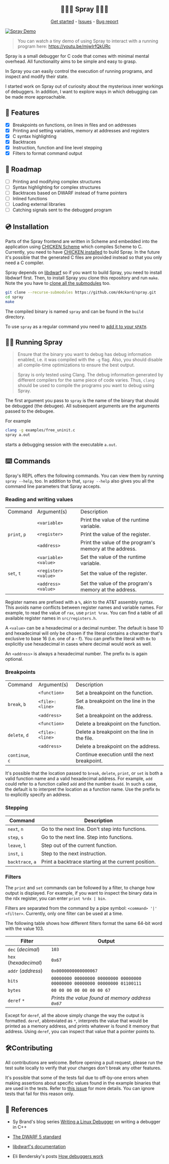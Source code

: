 <p align="center">
	<h2 align="center">🐛🐛🐛 Spray 🐛🐛🐛</h3>
 <p align="center">
  <a href="https://github.com/d4ckard/spray/#%EF%B8%8F-installation">Get started</a> -
  <a href="https://github.com/d4ckard/spray/issues">Issues</a> -
  <a href="https://github.com/d4ckard/spray/issues/new">Bug report</a>
 </p>
</p>

[![Spray Demo](https://asciinema.org/a/620413.svg)](https://asciinema.org/a/620413)

> You can watch a tiny demo of using Spray to interact with a running program here: https://youtu.be/mjwIrfQkURc

Spray is a small debugger for C code that comes with minimal mental overhead. All functionality aims to be simple and easy to grasp.

In Spray you can easily control the execution of running programs, and inspect and modify their state.

I started work on Spray out of curiosity about the mysterious inner workings of debuggers. In addition, I want to explore ways in which debugging can be made more approachable.

## 🦾 Features

- [x] Breakpoints on functions, on lines in files and on addresses
- [x] Printing and setting variables, memory at addresses and registers
- [x] C syntax highlighting
- [x] Backtraces
- [x] Instruction, function and line level stepping
- [x] Filters to format command output

## 🚀 Roadmap

- [ ] Printing and modifying complex structures
- [ ] Syntax highlighting for complex structures
- [ ] Backtraces based on DWARF instead of frame pointers
- [ ] Inlined functions
- [ ] Loading external libraries
- [ ] Catching signals sent to the debugged program

## 💿️ Installation

Parts of the Spray frontend are written in Scheme and embedded into the application using [CHICKEN Scheme](https://www.call-cc.org/) which compiles Scheme to C. Currently, you need to have [CHICKEN installed](https://code.call-cc.org/#download) to build Spray. In the future it's possible that the generated C files are provided instead so that you only need a C compiler.

Spray depends on [libdwarf](https://github.com/davea42/libdwarf-code/releases)
so if you want to build Spray, you need to install libdwarf first. Then, to install Spray you clone this repository and run `make`. Note the you
have to [clone all the submodules](https://stackoverflow.com/a/4438292) too.

```sh
git clone --recurse-submodules https://github.com/d4ckard/spray.git
cd spray
make
```

The compiled binary is named `spray` and can be found in the `build` directory.

To use `spray` as a regular command you need to [add it to your `$PATH`](https://askubuntu.com/a/322773).

## 🏃‍♀️ Running Spray

> Ensure that the binary you want to debug has debug information enabled, i.e. it was compiled with the `-g` flag. Also, you should disable all compile-time optimizations to ensure the best output.

> Spray is only tested using Clang. The debug information generated by different compilers for the same piece of code varies. Thus, `clang` should be used to compile the programs you want to debug using Spray.

The first argument you pass to `spray` is the name of the binary that should be debugged (the debugee). All subsequent arguments are the arguments passed to the debugee.

For example

```sh
clang -g examples/free_uninit.c
spray a.out
```

starts a debugging session with the executable `a.out`.

## ⌨️ Commands

Spray's REPL offers the following commands. You can view them by running `spray --help`, too. In addition to that, `spray --help` also gives you all the command line parameters that Spray accepts.

### Reading and writing values

<table>
    <tr>
        <td>Command</td>
        <td>Argument(s)</td>
        <td>Description</td>
    </tr>
    <tr>
        <td rowspan="3"><code>print</code>, <code>p</code></td>
        <td><code>&lt;variable&gt;</code></td>
        <td>Print the value of the runtime variable.</td>
    </tr>
    <tr>
        <td><code>&lt;register&gt;</code></td>
        <td>Print the value of the register.</td>
    </tr>
    <tr>
        <td><code>&lt;address&gt;</code></td>
        <td>Print the value of the program&#39;s memory at the address.</td>
    </tr>
    <tr>
        <td rowspan="3"><code>set</code>, <code>t</code></td>
        <td><code>&lt;variable&gt; &lt;value&gt;</code></td>
        <td>Set the value of the runtime variable.</td>
    </tr>
    <tr>
        <td><code>&lt;register&gt; &lt;value&gt;</code></td>
        <td>Set the value of the register.</td>
    </tr>
    <tr>
	<td><code>&lt;address&gt; &lt;value&gt;</code></td>
        <td>Set the value of the program&#39;s memory at the address.</td>
    </tr>
</table>

Register names are prefixed with a `%`, akin to the AT&T assembly syntax. This avoids name conflicts between register names and variable names. For example, to read the value of `rax`, use `print %rax`. You can find a table of all available register names in `src/registers.h`.

A `<value>` can be a hexadecimal or a decimal number. The default is base 10 and hexadecimal will only be chosen if the literal contains a character that's exclusive to base 16 (i.e. one of a - f). You can prefix the literal with `0x` to explicitly use hexadecimal in cases where decimal would work as well.

An `<address>` is always a hexadecimal number. The prefix `0x` is again optional.

### Breakpoints

<table>
    <tr>
        <td>Command</td>
        <td>Argument(s)</td>
        <td>Description</td>
    </tr>
    <tr>
        <td rowspan="3"><code>break</code>, <code>b</code></td>
        <td><code>&lt;function&gt;</code></td>
        <td>Set a breakpoint on the function.</td>
    </tr>
    <tr>
        <td><code>&lt;file&gt;:&lt;line&gt;</code></td>
        <td>Set a breakpoint on the line in the file.</td>
    </tr>
    <tr>
        <td><code>&lt;address&gt;</code></td>
        <td>Set a breakpoint on the address.</td>
    </tr>
    <tr>
        <td rowspan="3"><code>delete</code>, <code>d</code></td>
        <td><code>&lt;function&gt;</code></td>
        <td>Delete a breakpoint on the function.</td>
    </tr>
    <tr>
        <td><code>&lt;file&gt;:&lt;line&gt;</code></td>
        <td>Delete a breakpoint on the line in the file.</td>
    </tr>
    <tr>
        <td><code>&lt;address&gt;</code></td>
        <td>Delete a breakpoint on the address.</td>
    </tr>
    <tr>
        <td><code>continue</code>, <code>c</code></td>
        <td></td>
        <td>Continue execution until the next breakpoint.</td>
    </tr>
</table>

It's possible that the location passed to `break`, `delete`, `print`, or `set` is both a valid function name and a valid hexadecimal address. For example, `add` could refer to a function called `add` and the number `0xadd`. In such a case, the default is to interpret the location as a function name. Use the prefix `0x` to explicitly specify an address.

### Stepping

| Command          | Description                                         |
|------------------|-----------------------------------------------------|
| `next`, `n`      | Go to the next line. Don't step into functions.     |
| `step`, `s`      | Go to the next line. Step into functions.           |
| `leave`, `l`     | Step out of the current function.                   |
| `inst`, `i`      | Step to the next instruction.                       |
| `backtrace`, `a` | Print a backtrace starting at the current position. |

### Filters

The `print` and `set` commands can be followed by a filter, to change how output is displayed. For example, if you want to inspect the binary data in the rdx register, you can enter `print %rdx | bin`.

Filters are separated from the command by a pipe symbol: `<command> '|' <filter>`. Currently, only one filter can be used at a time.

The following table shows how different filters format the same 64-bit word with the value 103.


| Filter                | Output                                                                    |
|-----------------------|---------------------------------------------------------------------------|
| `dec` (*decimal*)     | `103`                                                                     |
| `hex` (*hexadecimal*) | `0x67`                                                                    |
| `addr` (*address*)    | `0x0000000000000067`                                                      |
| `bits`                | `00000000 00000000 00000000 00000000 00000000 00000000 00000000 01100111` |
| `bytes`               | `00 00 00 00 00 00 00 67`                                                 |
| `deref` `*`           | *Prints the value found at memory address `0x67`*                         |

Except for `deref`, all the above simply change the way the output is formatted. `deref`, abbreviated as `*`, interprets the value that would be printed as a memory address, and prints whatever is found it memory that address. Using `deref`, you can inspect that value that a pointer points to.

## 🛠️Contributing

All contributions are welcome. Before opening a pull request, please run
the test suite locally to verify that your changes don't break any other
features.

It's possible that some of the tests fail due to off-by-one errors when
making assertions about specific values found in the example binaries that
are used in the tests. Refer to [this issue](https://github.com/d4ckard/spray/issues/2)
for more details. You can ignore tests that fail for this reason only.

## 📖 References

- Sy Brand's blog series [Writing a Linux Debugger](https://blog.tartanllama.xyz/writing-a-linux-debugger-setup/) on writing a debugger in C++

- [The DWARF 5 standard](https://dwarfstd.org/dwarf5std.html)

- [libdwarf's documentation](https://www.prevanders.net/libdwarfdoc/index.html)

- Eli Bendersky's posts [How debuggers work](https://eli.thegreenplace.net/2011/01/23/how-debuggers-work-part-1)
